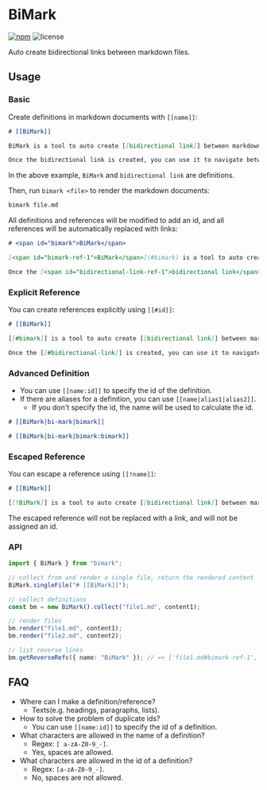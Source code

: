 # BiMark

[![npm](https://img.shields.io/npm/v/@discretetom/bimark?color=green&style=flat-square)](https://www.npmjs.com/package/@discretetom/bimark)
![license](https://img.shields.io/github/license/DiscreteTom/bimark?style=flat-square)

Auto create bidirectional links between markdown files.

## Usage

### Basic

Create definitions in markdown documents with `[[name]]`:

```md
# [[BiMark]]

BiMark is a tool to auto create [[bidirectional link]] between markdown files.

Once the bidirectional link is created, you can use it to navigate between markdown files.
```

In the above example, `BiMark` and `bidirectional link` are definitions.

Then, run `bimark <file>` to render the markdown documents:

```sh
bimark file.md
```

All definitions and references will be modified to add an id, and all references will be automatically replaced with links:

```md
# <span id="bimark">BiMark</span>

[<span id="bimark-ref-1">BiMark</span>](#bimark) is a tool to auto create <span id="bidirectional-link">bidirectional link</span> between markdown files.

Once the [<span id="bidirectional-link-ref-1">bidirectional link</span>](#bidirectional-link) is created, you can use it to navigate between markdown files.
```

### Explicit Reference

You can create references explicitly using `[[#id]]`:

```md
# [[BiMark]]

[[#bimark]] is a tool to auto create [[bidirectional link]] between markdown files.

Once the [[#bidirectional-link]] is created, you can use it to navigate between markdown files.
```

### Advanced Definition

- You can use `[[name:id]]` to specify the id of the definition.
- If there are aliases for a definition, you can use `[[name|alias1|alias2]]`.
  - If you don't specify the id, the name will be used to calculate the id.

```md
# [[BiMark|bi-mark|bimark]]

# [[BiMark|bi-mark|bimark:bimark]]
```

### Escaped Reference

You can escape a reference using `[[!name]]`:

```md
# [[BiMark]]

[[!BiMark]] is a tool to auto create [[bidirectional link]] between markdown files.
```

The escaped reference will not be replaced with a link, and will not be assigned an id.

### API

```ts
import { BiMark } from "bimark";

// collect from and render a single file, return the rendered content
BiMark.singleFile("# [[BiMark]]");

// collect definitions
const bm = new BiMark().collect("file1.md", content1);

// render files
bm.render("file1.md", content1);
bm.render("file2.md", content2);

// list reverse links
bm.getReverseRefs({ name: "BiMark" }); // => ['file1.md#bimark-ref-1', 'file2.md#bimark-ref-2']
```

## FAQ

- Where can I make a definition/reference?
  - Texts(e.g. headings, paragraphs, lists).
- How to solve the problem of duplicate ids?
  - You can use `[[name:id]]` to specify the id of a definition.
- What characters are allowed in the name of a definition?
  - Regex: `[ a-zA-Z0-9_-]`.
  - Yes, spaces are allowed.
- What characters are allowed in the id of a definition?
  - Regex: `[a-zA-Z0-9_-]`.
  - No, spaces are not allowed.
